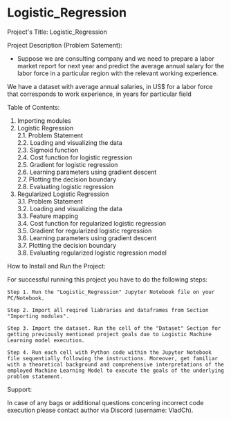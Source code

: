 # Logistic_Regression

Project's Title: Logistic_Regression


Project Description (Problem Satement): 
- Suppose we are consulting company and we need to prepare a labor market report for next year and predict the average annual salary for the labor force in a particular region with the relevant working experience.

We have a dataset with average annual salaries, in US$ for a labor force that corresponds to work experience, in years for particular field 


Table of Contents:
1. Importing modules
2. Logistic Regression\
    2.1. Problem Statement\
    2.2. Loading and visualizing the data\
    2.3. Sigmoid function\
    2.4. Cost function for logistic regression\
    2.5. Gradient for logistic regression\
    2.6. Learning parameters using gradient descent\
    2.7. Plotting the decision boundary\
    2.8. Evaluating logistic regression
3. Regularized Logistic Regression\
    3.1. Problem Statement\
    3.2. Loading and visualizing the data\
    3.3. Feature mapping\
    3.4. Cost function for regularized logistic regression\
    3.5. Gradient for regularized logistic regression\
    3.6. Learning parameters using gradient descent\
    3.7. Plotting the decision boundary\
    3.8. Evaluating regularized logistic regression model


How to Install and Run the Project:

For successful running this project you have to do the following steps:

	Step 1. Run the "Logistic_Regression" Jupyter Notebook file on your PC/Notebook.

	Step 2. Import all reqired liabraries and dataframes from Section "Importing modules".

	Step 3. Import the dataset. Run the cell of the "Dataset" Section for getting previously mentioned project goals due to Logistic Machine Learning model execution.

	Step 4. Run each cell with Python code within the Jupyter Notebook file sequentially following the instructions. Moreover, get familiar with a theoretical background and comprehensive interpretations of the employed Machine Learning Model to execute the goals of the underlying problem statement.


Support:

In case of any bags or additional questions concering incorrect code execution please contact author via Discord (username: VladCh). 
